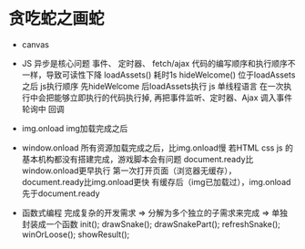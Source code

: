 # 贪吃蛇之画蛇

- canvas
- JS 异步是核心问题
  事件、 定时器、 fetch/ajax
  代码的编写顺序和执行顺序不一样，导致可读性下降
  loadAssets() 耗时1s
  hideWelcome() 位于loadAssets之后
  js执行顺序 先hideWelcome 后loadAssets执行
  js 单线程语言
  在一次执行中会把能够立即执行的代码执行掉, 再把事件监听、定时器、Ajax 调入事件轮询中
  回调

- img.onload  img加载完成之后
- window.onload  所有资源加载完成之后，比img.onload慢
  若HTML css js 的基本机构都没有搭建完成，游戏脚本会有问题
  document.ready比window.onload更早执行
  第一次打开页面（浏览器无缓存），document.ready比img.onload更快
  有缓存后（img已加载过），img.onload先于document.ready

- 函数式编程
  完成复杂的开发需求 => 分解为多个独立的子需求来完成 => 单独封装成一个函数
  init();
  drawSnake();
  drawSnakePart();
  refreshSnake();
  winOrLoose();
  showResult();
